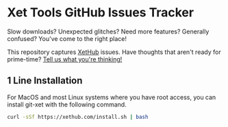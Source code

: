 # Xet Tools GitHub Issues Tracker

Slow downloads? Unexpected glitches? Need more features? Generally confused? You've come to the right place!

This repository captures [XetHub](https://xethub.com) issues. Have thoughts that aren't ready for prime-time? [Tell us what you're thinking!](https://ldujruq01ey.typeform.com/to/pm6lKt3B)

## 1 Line Installation

For MacOS and most Linux systems where you have root access, you can install git-xet with the following command.

```sh
curl -sSf https://xethub.com/install.sh | bash
```
